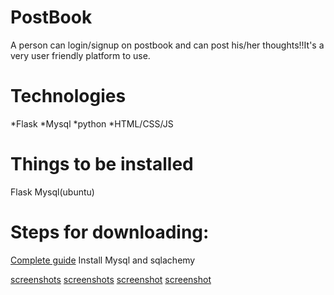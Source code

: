 # PostBook
A person can login/signup on postbook and can post his/her thoughts!!It's a very user friendly platform to use.

# Technologies
 *Flask
 *Mysql
 *python
 *HTML/CSS/JS
 
 # Things to be installed
 Flask
 Mysql(ubuntu)
 
 # Steps for downloading:
 [Complete guide](http://flask.pocoo.org/docs/0.12/installation/)
 Install Mysql and sqlachemy
 
 [screenshots](https://github.com/tarunsinghal97/PostBook/blob/master/project/image.jpg)
 [screenshots](https://github.com/tarunsinghal97/PostBook/blob/master/project/Screenshot%20from%202019-01-09%2020-55-26.png)
 [screenshot](https://github.com/tarunsinghal97/PostBook/blob/master/project/Screenshot%20from%202019-01-09%2020-55-43.png)
 [screenshot](https://github.com/tarunsinghal97/PostBook/blob/master/project/Screenshot%20from%202019-01-09%2020-57-06.png)
